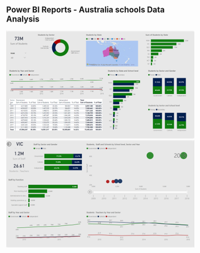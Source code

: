 ## Power BI Reports - Australia schools Data Analysis

![CAD](pics/studentsReport.png)
![CAD](pics/staffReport.png)
